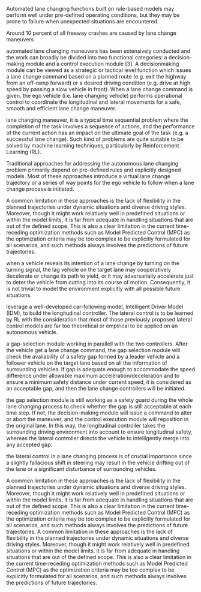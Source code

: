 Automated lane changing functions built on rule-based models may perform well under pre-defined operating conditions, but they may be prone to failure when unexpected situations are encountered. 

Around 10 percent of all freeway crashes are caused by lane change maneuvers

automated lane changing maneuvers has been extensively conducted and the work can broadly be divided into two functional categories: a decision-making module and a control execution module [3]. A decisionmaking module can be viewed as a strategic or tactical level function which issues a lane change command based on a planned route (e.g. exit the highway from an off-ramp forward) or a desired driving condition (e.g. drive at high speed by passing a slow vehicle in front). When a lane change command is given, the ego vehicle (i.e. lane changing vehicle) performs operational control to coordinate the longitudinal and lateral movements for a safe, smooth and efficient lane change maneuver.

lane changing maneuver, it is a typical time sequential problem where the completion of the task involves a sequence of actions, and the performance of the current action has an impact on the ultimate goal of the task (e.g. a successful lane change). Such kind of problems are quite suitable to be solved by machine learning techniques, particularly by Reinforcement Learning (RL). 

Traditional approaches for addressing the autonomous lane changing problem primarily depend on pre-defined rules and explicitly designed models. Most of these approaches introduce a virtual lane change trajectory or a series of way points for the ego vehicle to follow when a lane change process is initiated.

 A common limitation in these approaches is the lack of flexibility in the planned trajectories under dynamic situations and diverse driving styles. Moreover, though it might work relatively well in predefined situations or within the model limits, it is far from adequate in handling situations that are out of the defined scope. This is also a clear limitation in the current time-receding optimization methods such as Model Predicted Control (MPC) as the optimization criteria may be too complex to be explicitly formulated for all scenarios, and such methods always involves the predictions of future trajectories. 
 
when a vehicle reveals its intention of a lane change by turning on the turning signal, the lag vehicle on the target lane may cooperatively decelerate or change its path to yield, or it may adversarially accelerate just to deter the vehicle from cutting into its course of motion. Consequently, it is not trivial to model the environment explicitly with all possible future situations. 

leverage a well-developed car-following model, Intelligent Driver Model (IDM), to build the longitudinal controller. The lateral control is to be learned by RL with the consideration that most of those previously proposed lateral control models are far too theoretical or empirical to be applied on an autonomous vehicle.

a gap-selection module working in parallell with the two controllers. After the vehicle get a lane change command, the gap selection module will check the availability of a safety gap formed by a leader vehicle and a follower vehicle on the target lane based on all the information of surrounding vehicles. If gap is adequate enough to accommodate the speed difference under allowable maximum acceleration/deceleration and to ensure a minimum safety distance under current speed, it is considered as an acceptable gap, and then the lane change controllers will be initiated.

the gap selection module is still working as a safety guard during the whole lane changing process to check whether the gap is still acceptable at each time step. If not, the decision-making module will issue a command to alter or abort the maneuver, and the control execution module will reposition in the original lane. In this way, the longitudinal controller takes the surrounding driving environment into account to ensure longitudinal safety, whereas the lateral controller directs the vehicle to intelligently merge into any accepted gap.

the lateral control in a lane changing process is of crucial importance since a slightly fallacious shift in steering may result in the vehicle drifting out of the lane or a significant disturbance of surrounding vehicles. 


 A common limitation in these approaches is the lack of flexibility in the planned trajectories under dynamic situations and diverse driving styles. Moreover, though it might work relatively well in predefined situations or within the model limits, it is far from adequate in handling situations that are out of the defined scope. This is also a clear limitation in the current time-receding optimization methods such as Model Predicted Control (MPC) as the optimization criteria may be too complex to be explicitly formulated for all scenarios, and such methods always involves the predictions of future trajectories. 
 A common limitation in these approaches is the lack of flexibility in the planned trajectories under dynamic situations and diverse driving styles. Moreover, though it might work relatively well in predefined situations or within the model limits, it is far from adequate in handling situations that are out of the defined scope. This is also a clear limitation in the current time-receding optimization methods such as Model Predicted Control (MPC) as the optimization criteria may be too complex to be explicitly formulated for all scenarios, and such methods always involves the predictions of future trajectories. 
